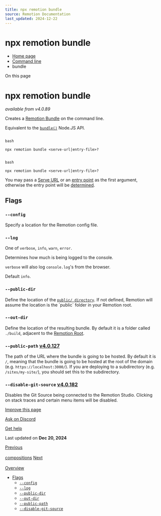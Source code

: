 ```yaml
---
title: npx remotion bundle
source: Remotion Documentation
last_updated: 2024-12-22
---
```


# npx remotion bundle

- [Home page](/)
- [Command line](/docs/cli/)
- bundle

On this page

# npx remotion bundle

_available from v4.0.89_

Creates a [Remotion Bundle](/docs/terminology/bundle) on the command line.

Equivalent to the [`bundle()`](/docs/bundle) Node.JS API.

```

bash

npx remotion bundle <serve-url|entry-file>?
```

```

bash

npx remotion bundle <serve-url|entry-file>?
```

You may pass a [Serve URL](/docs/terminology/serve-url) or an [entry point](/docs/terminology/entry-point) as the first argument, otherwise the entry point will be [determined](/docs/terminology/entry-point#which-entry-point-is-being-used).

## Flags [​](\#flags "Direct link to Flags")

### `--config` [​](\#--config "Direct link to --config")

Specify a location for the Remotion config file.

### `--log` [​](\#--log "Direct link to --log")

One of `verbose`, `info`, `warn`, `error`.

Determines how much is being logged to the console.

`verbose` will also log `console.log`'s from the browser.

Default `info`.

### `--public-dir` [​](\#--public-dir "Direct link to --public-dir")

Define the location of the [`public/ directory`](/docs/terminology/public-dir). If not defined, Remotion will assume the location is the \`public\` folder in your Remotion root.

### `--out-dir` [​](\#--out-dir "Direct link to --out-dir")

Define the location of the resulting bundle. By default it is a folder called `./build`, adjacent to the [Remotion Root](/docs/terminology/remotion-root).

### `--public-path` [v4.0.127](https://github.com/remotion-dev/remotion/releases/v4.0.127) [​](\#--public-path "Direct link to --public-path")

The path of the URL where the bundle is going to be hosted. By default it is `/`, meaning that the bundle is going to be hosted at the root of the domain (e.g. `https://localhost:3000/`). If you are deploying to a subdirectory (e.g. `/sites/my-site/`), you should set this to the subdirectory.

### `--disable-git-source` [v4.0.182](https://github.com/remotion-dev/remotion/releases/v4.0.182) [​](\#--disable-git-source "Direct link to --disable-git-source")

Disables the Git Source being connected to the Remotion Studio. Clicking on stack traces and certain menu items will be disabled.

[Improve this page](https://github.com/remotion-dev/remotion/edit/main/packages/docs/docs/cli/bundle.mdx)

[Ask on Discord](https://remotion.dev/discord)

[Get help](/docs/get-help)

Last updated on **Dec 20, 2024**

[Previous\
\
compositions](/docs/cli/compositions) [Next\
\
Overview](/docs/lambda/cli)

- [Flags](#flags)
  - [`--config`](#--config)
  - [`--log`](#--log)
  - [`--public-dir`](#--public-dir)
  - [`--out-dir`](#--out-dir)
  - [`--public-path`](#--public-path)
  - [`--disable-git-source`](#--disable-git-source)
